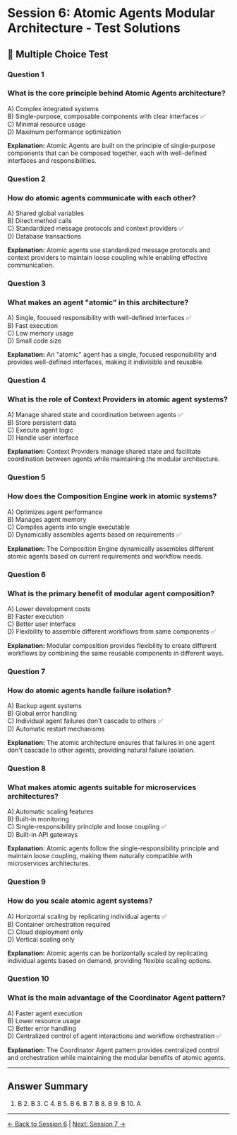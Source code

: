 # Session 6: Atomic Agents Modular Architecture - Test Solutions

## 📝 Multiple Choice Test

### Question 1

### What is the core principle behind Atomic Agents architecture?

A) Complex integrated systems  
B) Single-purpose, composable components with clear interfaces ✅  
C) Minimal resource usage  
D) Maximum performance optimization  


**Explanation:** Atomic Agents are built on the principle of single-purpose components that can be composed together, each with well-defined interfaces and responsibilities.

### Question 2

### How do atomic agents communicate with each other?

A) Shared global variables  
B) Direct method calls  
C) Standardized message protocols and context providers ✅  
D) Database transactions  


**Explanation:** Atomic agents use standardized message protocols and context providers to maintain loose coupling while enabling effective communication.

### Question 3

### What makes an agent "atomic" in this architecture?

A) Single, focused responsibility with well-defined interfaces ✅  
B) Fast execution  
C) Low memory usage  
D) Small code size  


**Explanation:** An "atomic" agent has a single, focused responsibility and provides well-defined interfaces, making it indivisible and reusable.

### Question 4

### What is the role of Context Providers in atomic agent systems?

A) Manage shared state and coordination between agents ✅  
B) Store persistent data  
C) Execute agent logic  
D) Handle user interface  


**Explanation:** Context Providers manage shared state and facilitate coordination between agents while maintaining the modular architecture.

### Question 5

### How does the Composition Engine work in atomic systems?

A) Optimizes agent performance  
B) Manages agent memory  
C) Compiles agents into single executable  
D) Dynamically assembles agents based on requirements ✅  


**Explanation:** The Composition Engine dynamically assembles different atomic agents based on current requirements and workflow needs.

### Question 6

### What is the primary benefit of modular agent composition?

A) Lower development costs  
B) Faster execution  
C) Better user interface  
D) Flexibility to assemble different workflows from same components ✅  


**Explanation:** Modular composition provides flexibility to create different workflows by combining the same reusable components in different ways.

### Question 7

### How do atomic agents handle failure isolation?

A) Backup agent systems  
B) Global error handling  
C) Individual agent failures don't cascade to others ✅  
D) Automatic restart mechanisms  


**Explanation:** The atomic architecture ensures that failures in one agent don't cascade to other agents, providing natural failure isolation.

### Question 8

### What makes atomic agents suitable for microservices architectures?

A) Automatic scaling features  
B) Built-in monitoring  
C) Single-responsibility principle and loose coupling ✅  
D) Built-in API gateways  


**Explanation:** Atomic agents follow the single-responsibility principle and maintain loose coupling, making them naturally compatible with microservices architectures.

### Question 9

### How do you scale atomic agent systems?

A) Horizontal scaling by replicating individual agents ✅  
B) Container orchestration required  
C) Cloud deployment only  
D) Vertical scaling only  


**Explanation:** Atomic agents can be horizontally scaled by replicating individual agents based on demand, providing flexible scaling options.

### Question 10

### What is the main advantage of the Coordinator Agent pattern?

A) Faster agent execution  
B) Lower resource usage  
C) Better error handling  
D) Centralized control of agent interactions and workflow orchestration ✅  


**Explanation:** The Coordinator Agent pattern provides centralized control and orchestration while maintaining the modular benefits of atomic agents.

---

## Answer Summary

1. B  2. B  3. C  4. B  5. B  6. B  7. B  8. B  9. B  10. A

---

[← Back to Session 6](Session6_Atomic_Agents_Modular_Architecture.md) | [Next: Session 7 →](Session7_First_ADK_Agent.md)
